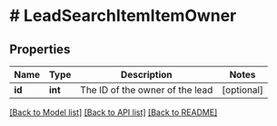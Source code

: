 # # LeadSearchItemItemOwner

## Properties

Name | Type | Description | Notes
------------ | ------------- | ------------- | -------------
**id** | **int** | The ID of the owner of the lead | [optional]

[[Back to Model list]](../README.md#documentation-for-models) [[Back to API list]](../README.md#documentation-for-api-endpoints) [[Back to README]](../README.md)
